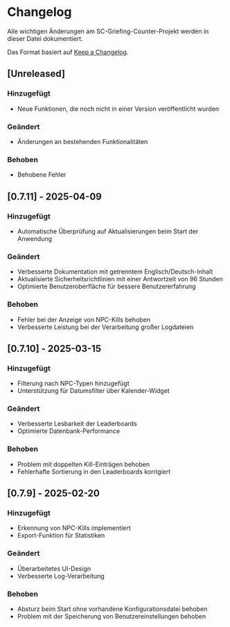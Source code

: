 # Changelog

Alle wichtigen Änderungen am SC-Griefing-Counter-Projekt werden in dieser Datei dokumentiert.

Das Format basiert auf [Keep a Changelog](https://keepachangelog.com/de/1.0.0/).

## [Unreleased]
### Hinzugefügt
- Neue Funktionen, die noch nicht in einer Version veröffentlicht wurden

### Geändert
- Änderungen an bestehenden Funktionalitäten

### Behoben
- Behobene Fehler

## [0.7.11] - 2025-04-09
### Hinzugefügt
- Automatische Überprüfung auf Aktualisierungen beim Start der Anwendung

### Geändert
- Verbesserte Dokumentation mit getrenntem Englisch/Deutsch-Inhalt
- Aktualisierte Sicherheitsrichtlinien mit einer Antwortzeit von 96 Stunden
- Optimierte Benutzeroberfläche für bessere Benutzererfahrung

### Behoben
- Fehler bei der Anzeige von NPC-Kills behoben
- Verbesserte Leistung bei der Verarbeitung großer Logdateien

## [0.7.10] - 2025-03-15
### Hinzugefügt
- Filterung nach NPC-Typen hinzugefügt
- Unterstützung für Datumsfilter über Kalender-Widget

### Geändert
- Verbesserte Lesbarkeit der Leaderboards
- Optimierte Datenbank-Performance

### Behoben
- Problem mit doppelten Kill-Einträgen behoben
- Fehlerhafte Sortierung in den Leaderboards korrigiert

## [0.7.9] - 2025-02-20
### Hinzugefügt
- Erkennung von NPC-Kills implementiert
- Export-Funktion für Statistiken

### Geändert
- Überarbeitetes UI-Design
- Verbesserte Log-Verarbeitung

### Behoben
- Absturz beim Start ohne vorhandene Konfigurationsdatei behoben
- Problem mit der Speicherung von Benutzereinstellungen behoben
